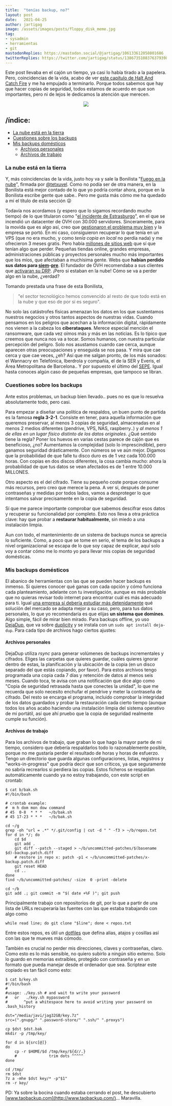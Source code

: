 ```yaml
---
title:  "tenías backup, no?"
layout: post
date:   2021-04-25
author: jartigag
image: /assets/images/posts/floppy_disk_meme.jpg
tag:
- sysadmin
- herramientas
- git
mastodonReplies: https://mastodon.social/@jartigag/106133612058001686
twitterReplies: https://twitter.com/jartigag/status/1386735108376379398
---
```


Este post llevaba en el cajón un tiempo, ya casi lo había tirado a la papelera.
Pero, coincidencias de la vida, acabo de ver [este capítulo de Halt And Catch Fire](https://youtu.be/g4I4r9mkkNA) y me ha empujado a terminarlo.
Porque todos sabemos que hay que hacer copias de seguridad, todos estamos de acuerdo en que son importantes,
pero ni de lejos le dedicamos la atención que merecen.

<p align="center">
<img src="{{site.baseurl}}/assets/images/posts/floppy_disk_meme.jpg">
</p>

## /índice:

<!-- vim-markdown-toc GFM -->

* [La nube está en la tierra](#la-nube-está-en-la-tierra)
* [Cuestiones sobre los backups](#cuestiones-sobre-los-backups)
* [Mis backups domésticos](#mis-backups-domésticos)
    * [Archivos personales](#archivos-personales)
    * [Archivos de trabajo](#archivos-de-trabajo)

<!-- vim-markdown-toc -->

### La nube está en la tierra

Y, más coincidencias de la vida, justo hoy va y sale la Bonilista "[Fuego en la nube](https://mailchi.mp/bonillaware/la-bonilista-de-txetxu)",
firmada por [@tetxuvel](https://twitter.com/txetxuvel). Como no podía ser de otra manera, en la Bonilista está mejor contado de lo que
yo podría contar ahora, porque en la Bonilista escribe gente que sabe.. Pero me gusta más cómo me ha quedado a mí el título de esta sección 😜

Todavía nos acordamos (y espero que lo sigamos recordando mucho tiempo) de lo que titularon como "[el incidente de Estrasburgo](https://twitter.com/xgarreau/status/1369559995491172354)",
en el que se incendió un datacenter de OVH con 30.000 servidores. Sinceramente, para la movida que es algo así, creo que
[gestionaron el problema muy bien](https://www.ovh.ie/news/press/cpl1786.strasbourg-datacentre-latest-information) y la empresa se portó.
En mi caso, consiguieron recuperar lo que tenía en un VPS (que no era mucho, y como *tenía copia en local* no perdía nada) y me ofrecieron
3 meses gratis. Pero había [millones de sitios web](https://www.reuters.com/article/us-france-ovh-fire-idUSKBN2B20NU) que sí que tenían algo que perder.
Pequeñas tiendas online, grandes empresas, administraciones públicas y proyectos personales mucho más importantes que los míos, que afectaban
a muchísima gente. Webs que **habían perdido sus datos
para [siem](https://www.datacenterdynamics.com/en/news/ovh-fire-destroys-rust-game-data-takes-other-sites-offline/)-[pre](https://twitter.com/amhashish/status/1369553833395957760)**.
El fundador de OVH recomendaba a sus clientes que [activaran su DRP](https://twitter.com/olesovhcom/status/1369478732247932929).
¡Pero si estaban en la nube! Cómo se va a perder algo en la nube, ¿verdad?

Tomando prestada una frase de esta Bonilista,
> "el sector tecnológico hemos convencido al resto de que todo está en la nube y que eso de por sí es seguro".

No solo las catástrofes físicas amenazan los datos en los que sustentamos nuestros negocios y otros tantos aspectos de nuestras vidas.
Cuando pensamos en los peligros que acechan a la información digital, rápidamente nos vienen a la cabeza los **ciberataques**.
Merece especial mención el ransomware, que cada vez oímos más y más en las noticias. Es lo típico que creemos que nunca nos va a tocar.
Somos humanos, con nuestra particular percepción del peligro. Solo nos asustamos cuando cae cerca, aunque aparecen otras preocupaciones
y enseguida se nos pasa. Y mira que cae cerca y que cae veces, ¿eh? Así que me salgan pronto, de los más sonados: el Wannacry en Telefónica,
Iberdrola y compañía, el de la SER y Everis, el Área Metropolitana de Barcelona.. Y por supuesto el último del
[SEPE](https://www.economiadigital.es/economia/el-hackeo-al-sepe-retrasa-el-cobro-de-prestaciones-de-mas-de-100-000-parados.html).
Igual hasta conoces algún caso de pequeñas empresas, que tampoco se libran.

### Cuestiones sobre los backups

Ante estos problemas, un backup bien llevado.. pues no es que lo resuelva absolutamente todo, pero casi.

Para empezar a diseñar una política de respaldos, un buen punto de partida es la famosa **regla 3-2-1**.
Consiste en tener, para aquella información que queremos preservar, al menos 3 copias de seguridad,
almacenadas en al menos 2 medios diferentes (pendrive, VPS, NAS, raspberry..) y *al menos 1 de ellas
en un lugar físico distinto de los datos originales*. ¿Qué sentido tiene la regla? Poner los huevos en varias cestas parece de cajón que es
beneficioso, ¿no? Aumentamos la complejidad (solo lo imprescindible), pero ganamos seguridad drásticamente. Con números se ve aún mejor.
Digamos que la probabilidad de que falle tu disco duro es de 1 vez cada 100.000 horas. Con copias en dos discos diferentes,
la cosa cambia mucho: ahora la probabilidad de que tus datos se vean afectados es de 1 entre 10.000 MILLONES.

Otro aspecto es el del cifrado. Tiene su pequeño coste porque consume más recursos, pero creo que merece la pena.
A ver si, después de poner contraseñas y medidas por todos lados, vamos a desproteger lo que intentamos salvar precisamente en la copia de seguridad.

Sí que me parece importante comprobar que sabemos descifrar esos datos y recuperar su funcionalidad por completo.
Esto nos lleva a otra práctica clave: hay que probar a **restaurar habitualmente**, sin miedo a una instalación limpia.

Aun con todo, el mantenimiento de un sistema de backups nunca se aprecia lo suficiente.
Como, a poco que se tome en serio, el tema de los backups a nivel organizacional se escapa de lo que soy capaz de explicar,
aquí solo voy a contar cómo me lo monto yo para llevar mis copias de seguridad domésticas.

### Mis backups domésticos

El abanico de herramientas con las que se pueden hacer backups es inmenso. Si quieres conocer qué ganas
con cada opción y cómo funciona cada planteamiento, adelante con tu investigación, aunque es más probable
que no quieras revisar todo internet para encontrar cuál es más adecuado para ti. Igual
[una empresa sí debería estudiar más detenidamente](https://www.incibe.es/sites/default/files/contenidos/politicas/documentos/copias-seguridad.pdf)
qué solución del mercado se adapta mejor a su caso, pero, para tus datos personales, lo que yo
recomendaría es que elijas **un sistema que domines**. Algo simple, fácil de mirar bien mirado.
Para backups offline, yo uso [DejaDup](https://wiki.gnome.org/Apps/DejaDup), que va sobre [duplicity](http://duplicity.nongnu.org/) y se instala
con un `sudo apt install deja-dup`. Para cada tipo de archivos hago ciertos ajustes:

#### Archivos personales

DejaDup utiliza *rsync* para generar volúmenes de backups incrementales y cifrados.
Eliges las carpetas que quieres guardar, cuáles quieres ignorar dentro de estas, la planificación y la ubicación de la copia
(en un disco separado del que estás copiando, por favor). Para estos archivos tengo programada una copia cada 7 días y retención de datos al menos seis meses.
Cuando toca, te avisa con una notificación que dice algo como "Copia de seguridad retrasada hasta que conectes la unidad",
lo que me recuerda que solo necesito enchufar el pendrive y meter la contraseña de cifrado.
Del resto se encarga el programa, incluido comprobar la integridad de los datos guardados y probar la restauración cada
cierto tiempo (aunque todos los años acabo haciendo una instalación limpia del sistema operativo de mi portátil, así que
ahí pruebo que la copia de seguridad realmente cumple su función).

#### Archivos de trabajo

Para los archivos de trabajo, que graban lo que hago la mayor parte de mi tiempo, considero que debería respaldarlos
todo lo razonablemente posible, porque no me gustaría perder el resultado de horas y horas de esfuerzo.
Tengo un directorio que guarda algunas configuraciones, listas, registros y "works-in-progress" que podría decir que son críticos,
ya que seguramente no sabría recrearlos si perdiera las copias. Estos ficheros se respaldan automáticamente cuando ya no estoy trabajando,
con este script en crontab:

```
$ cat b/bak.sh
#!/bin/bash

# crontab example:
#  m h dom mon dow command
# 45  0-8  * * *   ~/b/bak.sh
# 45 17-23 * * *   ~/b/bak.sh

cd ~/g
grep -oh "url = .*" */.git/config | cut -d " " -f3 > ~/b/repos.txt
for d in */; do
    cd $d
    git add .
    git diff --patch --staged > ~/b/uncommitted-patches/$(basename $d)-backup.patch.diff
    # restore in repo x: patch -p1 < ~/b/uncommitted-patches/x-backup.patch.diff
    git reset HEAD
    cd ..
done
find ~/b/uncommitted-patches/ -size  0 -print -delete

cd ~/b
git add .; git commit -m "$( date +%F )"; git push
```

Principalmente trabajo con repositorios de git, por lo que a partir de una lista de URLs recuperaría las fuentes con las que estaba trabajando
con algo como

`while read line; do git clone "$line"; done < repos.txt`

Entre estos repos, es útil un [dotfiles](https://github.com/jartigag/dotfiles) que defina alias, atajos y cosillas así con las que te mueves más cómodo.

También es crucial no perder mis direcciones, claves y contraseñas, claro.
Como esto es lo más sensible, no quiero subirlo a ningún sitio externo.
Solo lo guardo en memorias extraíbles, protegido con contraseña y en un formato que pueda manejar desde el ordenador que sea.
Scriptear este copiado es tan fácil como esto:

```
$ cat b/key.sh
#!/bin/bash
#
#usage: ./key.sh # and wait to write your password
#   or   ./key.sh mypassword
#       ^put a whitespace here to avoid writing your password on .bash_history

dst="/media/javi/jag32GB/key.7z"
src=(".gnupg/" ".password-store/" ".ssh/" ".proxys")

cp $dst $dst.bak
mkdir -p /tmp/key/

for d in ${src[@]}
do
    cp -r $HOME/$d /tmp/key/${d//.}
    #              trim dots ^^^^^
done

cd /tmp/
rm $dst
7z a -mhe $dst key/* -p"$1"
rm -r key/
```

PD: Ya sobre la bocina cuando estaba cerrando el post, he descubierto [www.taobackup.com](http://www.taobackup.com/)... Maravilla.
